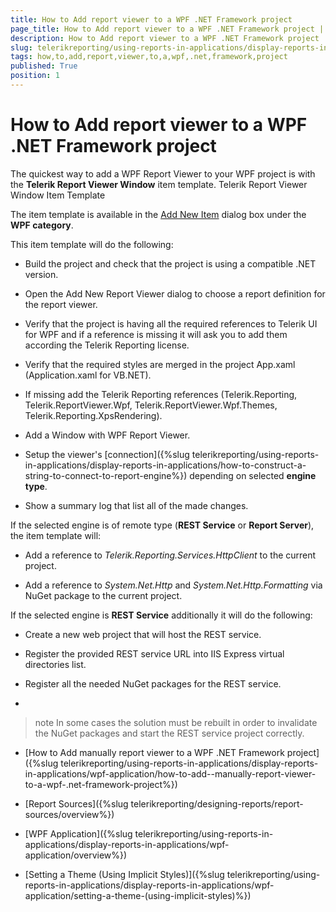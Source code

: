 ```yaml
---
title: How to Add report viewer to a WPF .NET Framework project
page_title: How to Add report viewer to a WPF .NET Framework project | for Telerik Reporting Documentation
description: How to Add report viewer to a WPF .NET Framework project
slug: telerikreporting/using-reports-in-applications/display-reports-in-applications/wpf-application/how-to-add-report-viewer-to-a-wpf-.net-framework-project
tags: how,to,add,report,viewer,to,a,wpf,.net,framework,project
published: True
position: 1
---
```


# How to Add report viewer to a WPF .NET Framework project



The quickest way to add a WPF Report Viewer to your WPF project is with the __Telerik Report Viewer Window__ item template.
      Telerik Report Viewer Window Item Template

The item template is available in the 
          [Add New Item](https://msdn.microsoft.com/en-us/library/w0572c5b%28v=vs.100%29.aspx) 
          dialog box under the __WPF category__.
        

This item template will do the following:
        

* Build the project and check that the project is using a compatible .NET version.
            

* Open the Add New Report Viewer dialog to choose a report definition for the report viewer.
            

* Verify that the project is having all the required references to Telerik UI for WPF and if a reference is missing
              it will ask you to add them according the Telerik Reporting license.
            

* Verify that the required styles are merged in the project App.xaml (Application.xaml for VB.NET).
            

* If missing add the Telerik Reporting references 
              (Telerik.Reporting, Telerik.ReportViewer.Wpf, Telerik.ReportViewer.Wpf.Themes, Telerik.Reporting.XpsRendering).
            

* Add a Window with WPF Report Viewer.
            

* Setup the viewer's [connection]({%slug telerikreporting/using-reports-in-applications/display-reports-in-applications/how-to-construct-a-string-to-connect-to-report-engine%}) depending on selected __engine type__.
            

* Show a summary log that list all of the made changes.
            

If the selected engine is of remote type (__REST Service__ or __Report Server__), the item template will:
        

* Add a reference to *Telerik.Reporting.Services.HttpClient* to the current project.
            

* Add a reference to *System.Net.Http* and *System.Net.Http.Formatting* via NuGet package to the current project.
            

If the selected engine is __REST Service__ additionally it will do the following:
        

* Create a new web project that will host the REST service.
            

* Register the provided REST service URL into IIS Express virtual directories list.
            

* Register all the needed NuGet packages for the REST service.
            

* 

>note In some cases the solution must be rebuilt in order to invalidate the NuGet packages and start the REST service project correctly.
>


 * [How to Add  manually report viewer to a WPF .NET Framework project]({%slug telerikreporting/using-reports-in-applications/display-reports-in-applications/wpf-application/how-to-add--manually-report-viewer-to-a-wpf-.net-framework-project%})

 * [Report Sources]({%slug telerikreporting/designing-reports/report-sources/overview%})

 * [WPF Application]({%slug telerikreporting/using-reports-in-applications/display-reports-in-applications/wpf-application/overview%})

 * [Setting a Theme (Using Implicit Styles)]({%slug telerikreporting/using-reports-in-applications/display-reports-in-applications/wpf-application/setting-a-theme-(using-implicit-styles)%})
